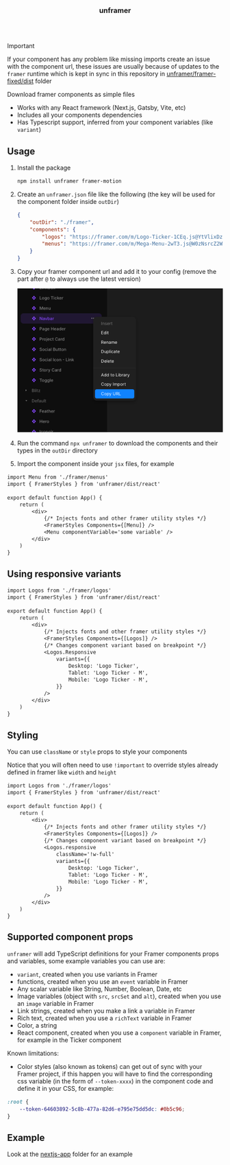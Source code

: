 <div align='center'>
    <br/>
    <br/>
    <h3>unframer</h3>
    <br/>
    <br/>
</div>

> [!IMPORTANT]
> If your component has any problem like missing imports create an issue with the component url, these issues are usually because of updates to the `framer` runtime which is kept in sync in this repository in [unframer/framer-fixed/dist](./unframer/framer-fixed/dist) folder

Download framer components as simple files

-   Works with any React framework (Next.js, Gatsby, Vite, etc)
-   Includes all your components dependencies
-   Has Typescript support, inferred from your component variables (like `variant`)

## Usage

1. Install the package

    ```sh
    npm install unframer framer-motion
    ```

1. Create an `unframer.json` file like the following (the key will be used for the component folder inside `outDir`)

    ```json
    {
        "outDir": "./framer",
        "components": {
            "logos": "https://framer.com/m/Logo-Ticker-1CEq.js@YtVlixDzOkypVBs3Dpav",
            "menus": "https://framer.com/m/Mega-Menu-2wT3.js@W0zNsrcZ2WAwVuzt0BCl"
        }
    }
    ```

1. Copy your framer component url and add it to your config (remove the part after `@` to always use the latest version)

    ![url import](./assets/framer-url-import.png)

1. Run the command `npx unframer` to download the components and their types in the `outDir` directory
1. Import the component inside your `jsx` files, for example

```tsx
import Menu from './framer/menus'
import { FramerStyles } from 'unframer/dist/react'

export default function App() {
    return (
        <div>
            {/* Injects fonts and other framer utility styles */}
            <FramerStyles Components={[Menu]} />
            <Menu componentVariable='some variable' />
        </div>
    )
}
```

## Using responsive variants

```tsx
import Logos from './framer/logos'
import { FramerStyles } from 'unframer/dist/react'

export default function App() {
    return (
        <div>
            {/* Injects fonts and other framer utility styles */}
            <FramerStyles Components={[Logos]} />
            {/* Changes component variant based on breakpoint */}
            <Logos.Responsive
                variants={{
                    Desktop: 'Logo Ticker',
                    Tablet: 'Logo Ticker - M',
                    Mobile: 'Logo Ticker - M',
                }}
            />
        </div>
    )
}
```

## Styling

You can use `className` or `style` props to style your components

Notice that you will often need to use `!important` to override styles already defined in framer like `width` and `height`

```tsx
import Logos from './framer/logos'
import { FramerStyles } from 'unframer/dist/react'

export default function App() {
    return (
        <div>
            {/* Injects fonts and other framer utility styles */}
            <FramerStyles Components={[Logos]} />
            {/* Changes component variant based on breakpoint */}
            <Logos.responsive
                className='!w-full'
                variants={{
                    Desktop: 'Logo Ticker',
                    Tablet: 'Logo Ticker - M',
                    Mobile: 'Logo Ticker - M',
                }}
            />
        </div>
    )
}
```

## Supported component props

`unframer` will add TypeScript definitions for your Framer components props and variables, some example variables you can use are:

-   `variant`, created when you use variants in Framer
-   functions, created when you use an `event` variable in Framer
-   Any scalar variable like String, Number, Boolean, Date, etc
-   Image variables (object with `src`, `srcSet` and `alt`), created when you use an `image` variable in Framer
-   Link strings, created when you make a link a variable in Framer
-   Rich text, created when you use a `richText` variable in Framer
-   Color, a string
-   React component, created when you use a `component` variable in Framer, for example in the Ticker component

Known limitations:

-   Color styles (also known as tokens) can get out of sync with your Framer project, if this happen you will have to find the corresponding css variable (in the form of `--token-xxxx`) in the component code and define it in your CSS, for example:

```css
:root {
    --token-64603892-5c8b-477a-82d6-e795e75dd5dc: #0b5c96;
}
```

## Example

Look at the [nextjs-app](./nextjs-app) folder for an example
